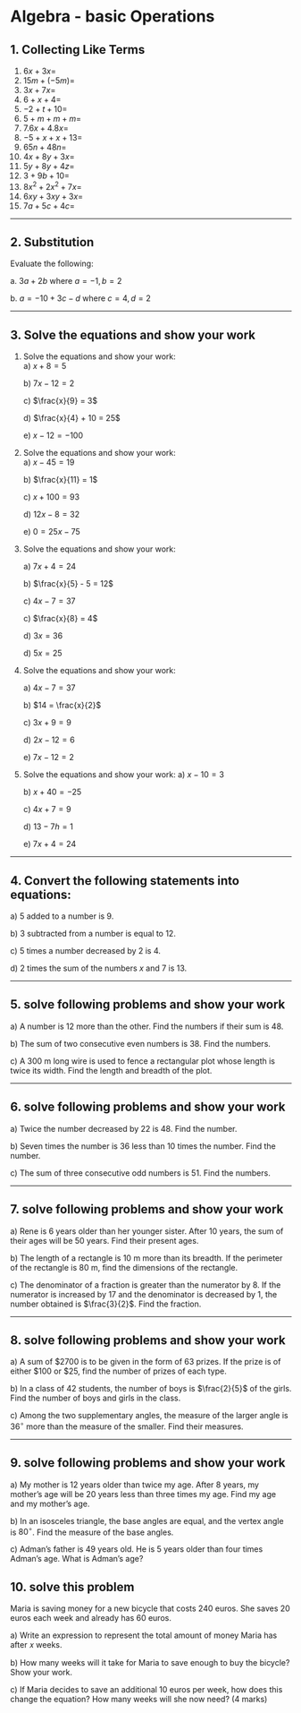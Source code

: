 # Algebra - basic Operations 

## 1. Collecting Like Terms

1. $6x + 3x =$  
2. $15m + (-5m) =$  
3. $3x + 7x =$  
4. $6 + x + 4 =$  
5. $-2 + t + 10 =$  
6. $5 + m + m + m =$  
7. $7.6x + 4.8x =$  
8. $-5 + x + x + 13 =$  
9. $65n + 48n =$  
10. $4x + 8y + 3x =$  
11. $5y + 8y + 4z =$  
12. $3 + 9b + 10 =$  
13. $8x^2 + 2x^2 + 7x =$  
14. $6xy + 3xy + 3x =$  
15. $7a + 5c + 4c =$

---

## 2. Substitution

Evaluate the following:

a. $3a + 2b$ where $a = -1, b = 2$  

b. $a = -10 + 3c - d$ where $c = 4, d = 2$


---

## 3. Solve the equations and show your work 

1. Solve the equations and show your work:  
   a) $x + 8 = 5$
   
   b) $7x - 12 = 2$
   
   c) $\frac{x}{9} = 3$
   
   d) $\frac{x}{4} + 10 = 25$
   
   e) $x - 12 = -100$

3. Solve the equations and show your work:  
   a) $x - 45 = 19$
   
   b) $\frac{x}{11} = 1$
   
   c) $x + 100 = 93$
   
   d) $12x - 8 = 32$
   
   e) $0 = 25x - 75$     

2. Solve the equations and show your work:
        
   a) $7x + 4 = 24$
   
   b) $\frac{x}{5} - 5 = 12$
   
   c) $4x - 7 = 37$
   
   c) $\frac{x}{8} = 4$
   
   d) $3x = 36$
   
   d) $5x = 25$
   
2. Solve the equations and show your work:
   
   a) $4x - 7 = 37$
   
   b) $14 = \frac{x}{2}$
   
   c) $3x + 9 = 9$
   
   d) $2x - 12 = 6$
   
   e) $7x - 12 = 2$     

4. Solve the equations and show your work:
   a) $x - 10 = 3$
   
   b) $x + 40 = -25$
   
   c) $4x + 7 = 9$
   
   d) $13 - 7h = 1$
   
   e) $7x + 4 = 24$         


---

## 4. Convert the following statements into equations:

a) 5 added to a number is 9.  

b) 3 subtracted from a number is equal to 12.  

c) 5 times a number decreased by 2 is 4.  

d) 2 times the sum of the numbers $x$ and 7 is 13.  

---

## 5. solve following problems and show your work 

a)  A number is 12 more than the other. Find the numbers if their sum is 48.

b)  The sum of two consecutive even numbers is 38. Find the numbers.

c) A 300 m long wire is used to fence a rectangular plot whose length is twice its width. Find the length and breadth of the plot.

---

## 6. solve following problems and show your work 

a)  Twice the number decreased by 22 is 48. Find the number.

b)  Seven times the number is 36 less than 10 times the number. Find the number.

c) The sum of three consecutive odd numbers is 51. Find the numbers.

---
## 7. solve following problems and show your work  

a) Rene is 6 years older than her younger sister. After 10 years, the sum of their ages will be 50 years. Find their present ages.

b) The length of a rectangle is 10 m more than its breadth. If the perimeter of the rectangle is 80 m, find the dimensions of the rectangle.

c) The denominator of a fraction is greater than the numerator by 8. If the numerator is increased by 17 and the denominator is decreased by 1, the number obtained is $\frac{3}{2}$. Find the fraction.


---
## 8. solve following problems and show your work 
a) A sum of \$2700 is to be given in the form of 63 prizes. If the prize is of either \$100 or \$25, find the number of prizes of each type.

b) In a class of 42 students, the number of boys is $\frac{2}{5}$ of the girls. Find the number of boys and girls in the class.

c) Among the two supplementary angles, the measure of the larger angle is $36^\circ$ more than the measure of the smaller. Find their measures.

---
## 9. solve following problems and show your work 
a) My mother is 12 years older than twice my age. After 8 years, my mother’s age will be 20 years less than three times my age. Find my age and my mother’s age.

b) In an isosceles triangle, the base angles are equal, and the vertex angle is $80^\circ$. Find the measure of the base angles.

c) Adman’s father is 49 years old. He is 5 years older than four times Adman’s age. What is Adman’s age?

## 10. solve this problem 

Maria is saving money for a new bicycle that costs 240 euros. She saves 20 euros each week and already has 60 euros.

a) Write an expression to represent the total amount of money Maria has after 𝑥 weeks. 

b) How many weeks will it take for Maria to save enough to buy the bicycle? Show your work. 

c) If Maria decides to save an additional 10 euros per week, how does this change the equation? How many weeks will she now need? (4 marks)




